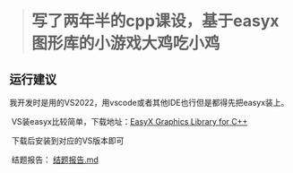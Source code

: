 > # 写了两年半的cpp课设，基于easyx图形库的小游戏大鸡吃小鸡

## 运行建议

​	我开发时是用的VS2022，用vscode或者其他IDE也行但是都得先把easyx装上。

​	VS装easyx比较简单，下载地址：[EasyX Graphics Library for C++](https://easyx.cn/)

​	下载后安装到对应的VS版本即可

​	结题报告：  [结题报告.md](./结题报告.md) 

